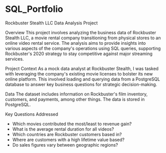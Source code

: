 # SQL_Portfolio
Rockbuster Stealth LLC Data Analysis Project

Overview
This project involves analyzing the business data of Rockbuster Stealth LLC, a movie rental company transitioning from physical stores to an online video rental service. The analysis aims to provide insights into various aspects of the company's operations using SQL queries, supporting Rockbuster's 2020 strategy to stay competitive against major streaming services.

Project Context
As a mock data analyst at Rockbuster Stealth, I was tasked with leveraging the company's existing movie licenses to bolster its new online platform. This involved loading and querying data from a PostgreSQL database to answer key business questions for strategic decision-making.

Data
The dataset includes information on Rockbuster's film inventory, customers, and payments, among other things. The data is stored in PostgreSQL.

Key Questions Addressed
- Which movies contributed the most/least to revenue gain?
- What is the average rental duration for all videos?
- Which countries are Rockbuster customers based in?
- Where are customers with a high lifetime value based?
- Do sales figures vary between geographic regions?

